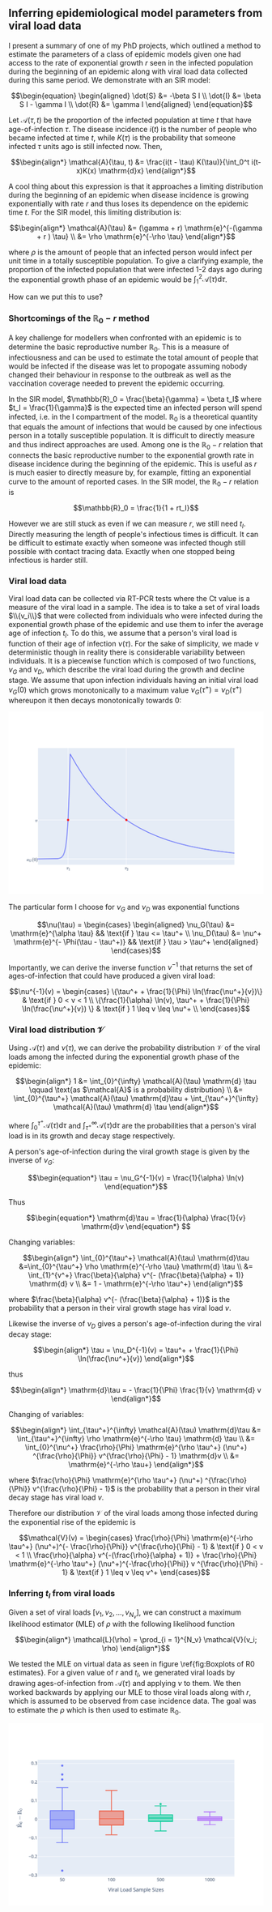 ## Inferring epidemiological model parameters from viral load data

I present a summary of one of my PhD projects, which outlined a method to estimate the parameters of a class of epidemic models given one had access to the rate of exponential growth $r$ seen in the infected population during the beginning of an epidemic along with viral load data collected during this same period. We demonstrate with an SIR model:
```math
\begin{equation}
\begin{aligned}
\dot{S} &= -\beta S I \\
\dot{I} &= \beta S I - \gamma I \\
\dot{R} &= \gamma I
\end{aligned}
\end{equation}
```
Let $\mathcal{A}(\tau, t)$ be the proportion of the infected population at time $t$ that have age-of-infection $\tau$. The disease incidence $i(t)$ is the number of people who became infected at time $t$, while $K(\tau)$ is the probability that someone infected $\tau$ units ago is still infected now. Then,
```math
\begin{align*}
	\mathcal{A}(\tau, t) &= \frac{i(t - \tau) K(\tau)}{\int_0^t i(t-x)K(x) \mathrm{d}x}
\end{align*}
```
A cool thing about this expression is that it approaches a limiting distribution during the beginning of an epidemic when disease incidence is growing exponentially with rate $r$ and thus loses its dependence on the epidemic time $t$. For the SIR model, this limiting distribution is:
```math
\begin{align*}
	\mathcal{A}(\tau) &= (\gamma + r) \mathrm{e}^{-(\gamma + r ) \tau} \\
	&= \rho \mathrm{e}^{-\rho \tau}
\end{align*}
```
where $\rho$ is the amount of people that an infected person would infect per unit time in a totally susceptible population.
To give a clarifying example, the proportion of the infected population that were infected 1-2 days ago during the exponential growth phase of an epidemic would be $\int_1^2 \mathcal{A}(\tau)\mathrm{d}\tau$. 

How can we put this to use?

### Shortcomings of the $\mathbb{R}_0 - r$ method

A key challenge for modellers when confronted with an epidemic is to determine the basic reproductive number $\mathbb{R}_0$. This is a measure of infectiousness and can be used to estimate the total amount of people that would be infected if the disease was let to propogate assuming nobody changed their behaviour in response to the outbreak as well as the vaccination coverage needed to prevent the epidemic occurring. 

In the SIR model, $\mathbb{R}_0 = \frac{\beta}{\gamma} = \beta t_I$ where $t_I = \frac{1}{\gamma}$ is the expected time an infected person will spend infected, i.e. in the I compartment of the model. $\mathbb{R}_0$ is a theoretical quantity that equals the amount of infections that would be caused by one infectious person in a totally susceptible population. It is difficult to directly measure and thus indirect approaches are used. Among one is the $\mathbb{R}_0-r$ relation that connects the basic reproductive number to the exponential growth rate in disease incidence during the beginning of the epidemic. This is useful as $r$ is much easier to directly measure by, for example, fitting an exponential curve to the amount of reported cases. In the SIR model, the $\mathbb{R}_0-r$ relation is
```math
\mathbb{R}_0 = \frac{1}{1 + rt_I}
```
However we are still stuck as even if we can measure $r$, we still need $t_I$. Directly measuring the length of people's infectious times is difficult. It can be difficult to estimate exactly when someone was infected though still possible with contact tracing data. Exactly when one stopped being infectious is harder still. 

### Viral load data

Viral load data can be collected via RT-PCR tests where the Ct value is a measure of the viral load in a sample. The idea is to take a set of viral loads $\\{v_i\\}$ that were collected from individuals who were infected during the exponential growth phase of the epidemic and use them to infer the average age of infection $t_I$. To do this, we assume that a person's viral load is function of their age of infection $\nu(\tau)$. For the sake of simplicity, we made $\nu$ deterministic though in reality there is considerable variability between individuals. It is a piecewise function which is composed of two functions, $\nu_G$ and $\nu_D$, which describe the viral load during the growth and decline stage. We assume that upon infection individuals having an initial viral load $\nu_G(0)$ which grows monotonically to a maximum value $\nu_G(\tau^+) = \nu_D(\tau^+)$ whereupon it then decays monotonically towards 0:

![Viral load function $\nu(\tau)$](https://github.com/briantreacy/epi_param_estimation_viral_loads/blob/main/images/each_viral_load_has_two_ages_of_infection.png?raw=true)

The particular form I choose for $\nu_G$ and $\nu_D$ was exponential functions
```math
\nu(\tau) =
\begin{cases}
	\begin{aligned}
		\nu_G(\tau) &= \mathrm{e}^{\alpha \tau} && \text{if } \tau <= \tau^+ \\
		\nu_D(\tau) &= \nu^+ \mathrm{e}^{- \Phi(\tau - \tau^+)} && \text{if } \tau > \tau^+
	\end{aligned}
\end{cases}
```

Importantly, we can derive the inverse function $\nu^{-1}$ that returns the set of ages-of-infection that could have produced a given viral load:
```math
\nu^{-1}(v) =
\begin{cases}
	\{\tau^+ + \frac{1}{\Phi} \ln(\frac{\nu^+}{v})\} & \text{if } 0 < v < 1 \\
	\{\frac{1}{\alpha} \ln(v), \tau^+ + \frac{1}{\Phi} \ln(\frac{\nu^+}{v}) \} & \text{if } 1 \leq v \leq \nu^+ \\
\end{cases}
```
### Viral load distribution $\mathcal{V}$
Using $\mathcal{A}(\tau)$ and $\nu(\tau)$, we can derive the probability distribution $\mathcal{V}$ of the viral loads among the infected during the exponential growth phase of the epidemic:
```math
\begin{align*}
	1 &= \int_{0}^{\infty} \mathcal{A}(\tau) \mathrm{d} \tau \qquad \text{as $\mathcal{A}$ is a probability distribution} \\
	&= \int_{0}^{\tau^+} \mathcal{A}(\tau) \mathrm{d}\tau + \int_{\tau^+}^{\infty} \mathcal{A}(\tau) \mathrm{d} \tau
\end{align*}
```
where $\int_{0}^{\tau^+} \mathcal{A}(\tau) \mathrm{d}\tau$ and $\int_{\tau^+}^{\infty} \mathcal{A}(\tau) \mathrm{d} \tau$ are the probabilities that a person's viral load is in its growth and decay stage respectively. 

A person's age-of-infection during the viral growth stage is given by the inverse of $\nu_G$:
```math
\begin{equation*}
	\tau = \nu_G^{-1}(v) =  \frac{1}{\alpha} \ln(v)
\end{equation*}
```
Thus
```math
\begin{equation*}
	\mathrm{d}\tau = \frac{1}{\alpha} \frac{1}{v} \mathrm{d}v
\end{equation*} 
```
Changing variables: 
```math
\begin{align*}
	\int_{0}^{\tau^+} \mathcal{A}(\tau) \mathrm{d}\tau &=\int_{0}^{\tau^+} \rho \mathrm{e}^{-\rho \tau} \mathrm{d} \tau \\ 
	&= \int_{1}^{v^+} \frac{\beta}{\alpha} v^{- (\frac{\beta}{\alpha} + 1)} \mathrm{d} v \\
	&= 1 - \mathrm{e}^{-\rho \tau^+}
\end{align*}
```
where $\frac{\beta}{\alpha} v^{- (\frac{\beta}{\alpha} + 1)}$ is the probability that a person in their viral growth stage has viral load $v$. 

Likewise the inverse of $\nu_D$ gives a person's age-of-infection during the viral decay stage:
```math
\begin{align*}
	\tau = \nu_D^{-1}(v) = \tau^+ + \frac{1}{\Phi} \ln(\frac{\nu^+}{v})
\end{align*}
```
thus
```math
\begin{align*}
	\mathrm{d}\tau = - \frac{1}{\Phi} \frac{1}{v} \mathrm{d} v
\end{align*}
```
Changing of variables:
```math
\begin{align*}
	\int_{\tau^+}^{\infty} \mathcal{A}(\tau) \mathrm{d}\tau &= \int_{\tau^+}^{\infty} \rho \mathrm{e}^{-\rho \tau} \mathrm{d} \tau \\
	&= \int_{0}^{\nu^+} \frac{\rho}{\Phi} \mathrm{e}^{\rho \tau^+} (\nu^+) ^{\frac{\rho}{\Phi}} v^{\frac{\rho}{\Phi} - 1} \mathrm{d}v \\
	&= \mathrm{e}^{-\rho \tau+}
\end{align*}
```
where $\frac{\rho}{\Phi} \mathrm{e}^{\rho \tau^+} (\nu^+) ^{\frac{\rho}{\Phi}} v^{\frac{\rho}{\Phi} - 1}$ is the probability that a person in their viral decay stage has viral load $v$.  

Therefore our distribution $\mathcal{V}$ of the viral loads among those infected during the exponential rise of the epidemic is
```math
\mathcal{V}(v) =
\begin{cases}
	\frac{\rho}{\Phi} \mathrm{e}^{-\rho \tau^+} (\nu^+)^{- \frac{\rho}{\Phi}} v^{\frac{\rho}{\Phi} - 1} & \text{if } 0 < v < 1 \\
	\frac{\rho}{\alpha} v^{-(\frac{\rho}{\alpha} + 1)} + \frac{\rho}{\Phi} \mathrm{e}^{-\rho \tau^+} (\nu^+)^{-\frac{\rho}{\Phi}} v ^{\frac{\rho}{\Phi} - 1} & \text{if } 1 \leq v \leq v^+ 
\end{cases}
```

### Inferring $t_I$ from viral loads

Given a set of viral loads $[v_1, v_2, ..., v_{N_v} ]$, we can construct a maximum likelihood estimator (MLE) of $\rho$ with the following likelihood function
```math
\begin{align*}
	\mathcal{L}(\rho) = \prod_{i = 1}^{N_v} \mathcal{V}(v_i; \rho)
\end{align*}
```
We tested the MLE on virtual data as seen in figure \ref{fig:Boxplots of R0 estimates}. For a given value of $r$ and $t_I$, we generated viral loads by drawing ages-of-infection from $\mathcal{A}(\tau)$ and applying $\nu$ to them. We then worked backwards by applying our MLE to those viral loads along with $r$, which is assumed to be observed from case incidence data. The goal was to estimate the $\rho$ which is then used to estimate $\mathbb{R}_0$. 

![Viral load function $\nu(\tau)$](https://github.com/briantreacy/epi_param_estimation_viral_loads/blob/main/images/boxplot_R0_estimates_SIR.png?raw=true)
